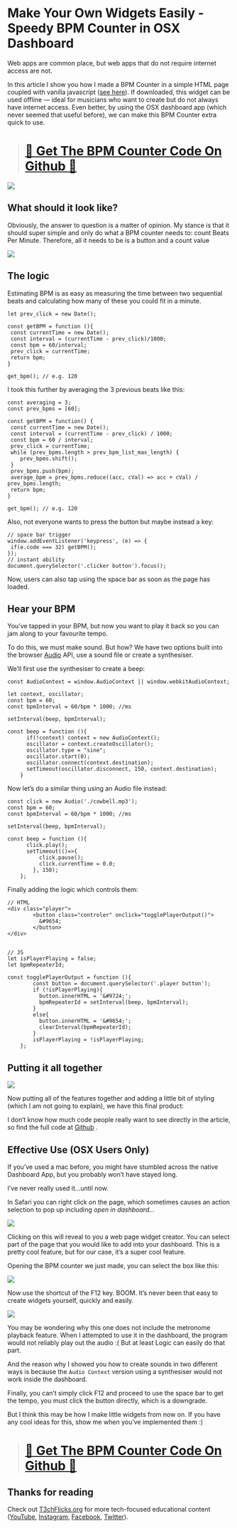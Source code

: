 # Make Your Own Widgets Easily -Speedy BPM Counter in OSX Dashboard

Web apps are common place, but web apps that do not require internet access are not.

In this article I show you how I made a BPM Counter in a simple HTML page coupled with vanilla javascript ([see here](https://general-use123.s3-eu-west-1.amazonaws.com/bpm.html)). If downloaded, this widget can be used offline — ideal for musicians who want to create but do not always have internet access. Even better, by using the OSX dashboard app (which never seemed that useful before), we can make this BPM Counter extra quick to use.
> # [🔗 Get The BPM Counter Code On Github 📔](https://github.com/sk-t3ch/BPM_Counter)

![](https://cdn-images-1.medium.com/max/2400/0*U10lZ1OTd9RZpRxj.png)

## What should it look like?

Obviously, the answer to question is a matter of opinion. My stance is that it should super simple and only do what a BPM counter needs to: count Beats Per Minute. Therefore, all it needs to be is a button and a count value

![](https://cdn-images-1.medium.com/max/2000/1*Fwxw3vi6b7Qs2MMrWo_EOQ.png)

## The logic

Estimating BPM is as easy as measuring the time between two sequential beats and calculating how many of these you could fit in a minute.

    let prev_click = new Date(); 

    const getBPM = function (){
     const currentTime = new Date();
     const interval = (currentTime - prev_click)/1000;
     const bpm = 60/interval;
     prev_click = currentTime;
     return bpm;
    } 

    get_bpm(); // e.g. 120

I took this further by averaging the 3 previous beats like this:

    const averaging = 3;
    const prev_bpms = [60];

    const getBPM = function() {
     const currentTime = new Date();
     const interval = (currentTime - prev_click) / 1000;
     const bpm = 60 / interval;
     prev_click = currentTime;
     while (prev_bpms.length > prev_bpm_list_max_length) {
        prev_bpms.shift();
     }
     prev_bpms.push(bpm);
     average_bpm = prev_bpms.reduce((acc, cVal) => acc + cVal) / prev_bpms.length;
     return bpm;
    } 
    
    get_bpm(); // e.g. 120

Also, not everyone wants to press the button but maybe instead a key:

    // space bar trigger
    window.addEventListener('keypress', (e) => {
     if(e.code === 32) getBPM();
    });
    // instant ability
    document.querySelector('.clicker button').focus();

Now, users can also tap using the space bar as soon as the page has loaded.

## Hear your BPM

You’ve tapped in your BPM, but now you want to play it back so you can jam along to your favourite tempo.

To do this, we must make sound. But how? We have two options built into the browser [Audio](https://developer.mozilla.org/en-US/docs/Web/API/Web_Audio_API) API, use a sound file or create a synthesiser.

We’ll first use the synthesiser to create a beep:

    const AudioContext = window.AudioContext || window.webkitAudioContext;

    let context, oscillator;
    const bpm = 60;
    const bpmInterval = 60/bpm * 1000; //ms

    setInterval(beep, bpmInterval);

    const beep = function (){
          if(!context) context = new AudioContext();
          oscillator = context.createOscillator();
          oscillator.type = "sine";
          oscillator.start(0);
          oscillator.connect(context.destination);
          setTimeout(oscillator.disconnect, 150, context.destination);
        }

Now let’s do a similar thing using an Audio file instead:

    const click = new Audio('./cowbell.mp3');
    const bpm = 60;
    const bpmInterval = 60/bpm * 1000; //ms

    setInterval(beep, bpmInterval);

    const beep = function (){
          click.play();
          setTimeout(()=>{ 
              click.pause(); 
              click.currentTime = 0.0;
            }, 150);
        };

Finally adding the logic which controls them:

    // HTML
    <div class="player">
            <button class="controler" onclick="togglePlayerOutput()">
              &#9654;
            </button>
    </div>
    

    // JS
    let isPlayerPlaying = false;
    let bpmRepeaterId;

    const togglePlayerOutput = function (){
            const button = document.querySelector('.player button');
            if (!isPlayerPlaying){
              button.innerHTML = '&#9724;';
              bpmRepeaterId = setInterval(beep, bpmInterval);
            }
            else{
              button.innerHTML = '&#9654;';
              clearInterval(bpmRepeaterId);
            }
            isPlayerPlaying = !isPlayerPlaying;
        };

## Putting it all together

![](https://cdn-images-1.medium.com/max/2000/1*dqL2RCN9LeI9DV0KGUstoA.png)

Now putting all of the features together and adding a little bit of styling (which I am not going to explain), we have this final product:

I don’t know how much code people really want to see directly in the article, so find the full code at [Github](https://github.com/sk-t3ch/BPM_Counter) .

## Effective Use (OSX Users Only)

If you’ve used a mac before, you might have stumbled across the native Dashboard App, but you probably won’t have stayed long.

I’ve never really used it…until now.

In Safari you can right click on the page, which sometimes causes an action selection to pop up including *open in dashboard…*

![](https://cdn-images-1.medium.com/max/2056/1*0HBoMjMJGgw5wdYAl6AXDg.png)

Clicking on this will reveal to you a web page widget creator. You can select part of the page that you would like to add into your dashboard. This is a pretty cool feature, but for our case, it’s a super cool feature.

Opening the BPM counter we just made, you can select the box like this:

![](https://cdn-images-1.medium.com/max/2800/1*C3xxvy9tDqPTcb2aRTJ8Xg.png)

Now use the shortcut of the F12 key. BOOM. It’s never been that easy to create widgets yourself, quickly and easily.

![](https://cdn-images-1.medium.com/max/2800/1*2GcGa7Qx7TcAQTKBow9eXg.png)

You may be wondering why this one does not include the metronome playback feature. When I attempted to use it in the dashboard, the program would not reliably play out the audio :( But at least Logic can easily do that part.

And the reason why I showed you how to create sounds in two different ways is because the `Audio Context` version using a synthesiser would not work inside the dashboard.

Finally, you can’t simply click F12 and proceed to use the space bar to get the tempo, you must click the button directly, which is a downgrade.

But I think this may be how I make little widgets from now on. If you have any cool ideas for this, show me when you’ve implemented them :)
> # [🔗 Get The BPM Counter Code On Github 📔](https://github.com/sk-t3ch/BPM_Counter)

## Thanks for reading

Check out [T3chFlicks.org](https://t3chflicks.org/Projects/bpm-counter) for more tech-focused educational content ([YouTube](https://www.youtube.com/channel/UC0eSD-tdiJMI5GQTkMmZ-6w), [Instagram](https://www.instagram.com/t3chflicks/), [Facebook](https://www.facebook.com/t3chflicks), [Twitter](https://twitter.com/t3chflicks)).